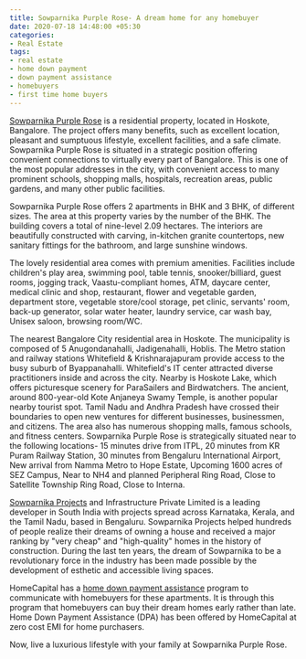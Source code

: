 ```yaml
---
title: Sowparnika Purple Rose- A dream home for any homebuyer
date: 2020-07-18 14:48:00 +05:30
categories:
- Real Estate
tags:
- real estate
- home down payment
- down payment assistance
- homebuyers
- first time home buyers
---
```


[Sowparnika Purple Rose](https://homecapital.in/property/320/purple-rose-2-bhk) is a residential property, located in Hoskote, Bangalore. The project offers many benefits, such as excellent location, pleasant and sumptuous lifestyle, excellent facilities, and a safe climate. Sowparnika Purple Rose is situated in a strategic position offering convenient connections to virtually every part of Bangalore. This is one of the most popular addresses in the city, with convenient access to many prominent schools, shopping malls, hospitals, recreation areas, public gardens, and many other public facilities.

Sowparnika Purple Rose offers 2 apartments in BHK and 3 BHK, of different sizes. The area at this property varies by the number of the BHK. The building covers a total of nine-level 2.09 hectares. The interiors are beautifully constructed with carving, in-kitchen granite countertops, new sanitary fittings for the bathroom, and large sunshine windows.

The lovely residential area comes with premium amenities. Facilities include children's play area, swimming pool, table tennis, snooker/billiard, guest rooms, jogging track, Vaastu-compliant homes, ATM, daycare center, medical clinic and shop, restaurant, flower and vegetable garden, department store, vegetable store/cool storage, pet clinic, servants' room, back-up generator, solar water heater, laundry service, car wash bay, Unisex saloon, browsing room/WC.

The nearest Bangalore City residential area in Hoskote. The municipality is composed of 5 Anugondanahalli, Jadigenahalli, Hoblis. The Metro station and railway stations Whitefield & Krishnarajapuram provide access to the busy suburb of Byappanahalli. Whitefield's IT center attracted diverse practitioners inside and across the city. Nearby is Hoskote Lake, which offers picturesque scenery for ParaSailers and Birdwatchers. The ancient, around 800-year-old Kote Anjaneya Swamy Temple, is another popular nearby tourist spot. Tamil Nadu and Andhra Pradesh have crossed their boundaries to open new ventures for different businesses, businessmen, and citizens. The area also has numerous shopping malls, famous schools, and fitness centers. Sowparnika Purple Rose is strategically situated near to the following locations- 15 minutes drive from ITPL, 20 minutes from KR Puram Railway Station, 30 minutes from Bengaluru International Airport, New arrival from Namma Metro to Hope Estate, Upcoming 1600 acres of SEZ Campus, Near to NH4 and planned Peripheral Ring Road, Close to Satellite Township Ring Road, Close to Interna.

[Sowparnika Projects](https://homecapital.in/offering/developer/sowparnika) and Infrastructure Private Limited is a leading developer in South India with projects spread across Karnataka, Kerala, and the Tamil Nadu, based in Bengaluru. Sowparnika Projects helped hundreds of people realize their dreams of owning a house and received a major ranking by "very cheap" and "high-quality" homes in the history of construction. During the last ten years, the dream of Sowparnika to be a revolutionary force in the industry has been made possible by the development of esthetic and accessible living spaces.

HomeCapital has a [home down payment assistance](https://homecapital.in/) program to communicate with homebuyers for these apartments. It is through this program that homebuyers can buy their dream homes early rather than late. Home Down Payment Assistance (DPA) has been offered by HomeCapital at zero cost EMI for home purchasers.

Now, live a luxurious lifestyle with your family at Sowparnika Purple Rose.


